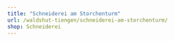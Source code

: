 ```yaml
---
title: "Schneiderei am Storchenturm"
url: /waldshut-tiengen/schneiderei-am-storchenturm/
shop: Schneiderei
---
```

